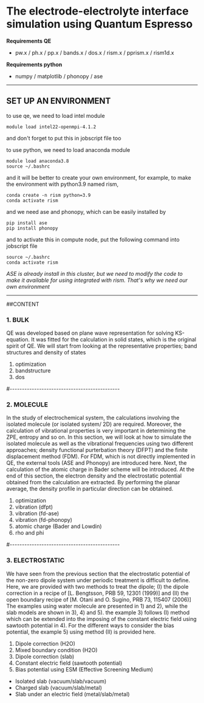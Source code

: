 # The electrode-electrolyte interface simulation using Quantum Espresso

**Requirements QE**
- pw.x / ph.x / pp.x / bands.x / dos.x / rism.x / pprism.x / rism1d.x

**Requirements python**
- numpy / matplotlib / phonopy / ase

---------------------------------------------

## SET UP AN ENVIRONMENT

to use qe, we need to load intel module
```
module load intel22-openmpi-4.1.2
```
and don't forget to put this in jobscript file too

to use python, we need to load anaconda module
```
module load anaconda3.8
source ~/.bashrc
```

and it will be better to create your own environment,
for example, to make the environment with python3.9 named rism,
```
conda create -n rism python=3.9
conda activate rism
```

and we need ase and phonopy, which can be easily installed by
```
pip install ase
pip install phonopy
```

and to activate this in compute node, put the following command into jobscript file
```
source ~/.bashrc
conda activate rism
```

_<NOTE>_
_ASE is already install in this cluster, but we need to modify the code to make it available for using integrated with rism. That's why we need our own environment_

---------------------------------------------

##CONTENT 
### 1. **BULK**

QE was developed based on plane wave representation for solving KS-equation.
It was fitted for the calculation in solid states, which is the original spirit of QE.
We will start from looking at the representative properties; band structures and density of states

1) optimization
2) bandstructure
3) dos

#---------------------------------------------

### 2. **MOLECULE**

In the study of electrochemical system, the calculations involving the isolated molecule (or isolated system/ 2D) are required. 
Moreover, the calculation of vibrational properties is very important in determining the ZPE, entropy and so on.
In this section, we will look at how to simulate the isolated molecule as well as the vibrational frequencies using
two different approaches; density functional purterbation theory (DFPT) and the finite displacement method (FDM). 
For FDM, which is not directly implemented in QE, the external tools (ASE and Phonopy) are introduced here.
Next, the calculation of the atomic charge in Bader scheme will be introduced. 
At the end of this section, the electron density and the electrostatic potential obtained from the calculation are extracted. 
By performing the planar average, the density profile in particular direction can be obtained. 

1) optimization
2) vibration (dfpt)
3) vibration (fd-ase)
4) vibration (fd-phonopy)
5) atomic charge (Bader and Lowdin)
6) rho and phi 

#---------------------------------------------

### 3. **ELECTROSTATIC**

We have seen from the previous section that the electrostatic potential of the non-zero dipole system under periodic treatment is difficult to define.
Here, we are provided with two methods to treat the dipole;
(I) the dipole correction in a recipe of [L. Bengtsson, PRB 59, 12301 (1999)]
and (II) the open boundary recipe of [M. Otani and O. Sugino, PRB 73, 115407 (2006)]
The examples using water molecule are presented in 1) and 2), while the slab models are shown in 3), 4) and 5).
the example 3) follows (I) method which can be extended into the imposing of the constant electric field using sawtooth potential in 4).
For the different ways to consider the bias potential, the example 5) using method (II) is provided here.

1) Dipole correction (H2O)
2) Mixed boundary condition (H2O)
3) Dipole correction (slab) 
4) Constant electric field (sawtooth potential)
5) Bias potential using ESM (Effective Screening Medium) 
- Isolated slab (vacuum/slab/vacuum)
- Charged slab (vacuum/slab/metal)
- Slab under an electric field (metal/slab/metal)


